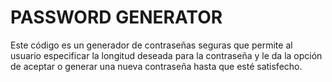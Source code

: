 # PASSWORD GENERATOR

Este código es un generador de contraseñas seguras que permite al usuario especificar la longitud deseada para la contraseña y le da la opción de aceptar o generar una nueva contraseña hasta que esté satisfecho.

